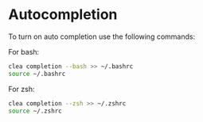 # Autocompletion

To turn on auto completion use the following commands:

For bash:
```bash
clea completion --bash >> ~/.bashrc
source ~/.bashrc
```

For zsh:
```bash
clea completion --zsh >> ~/.zshrc
source ~/.zshrc
```
